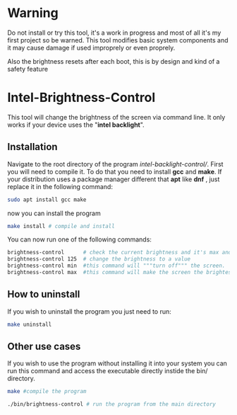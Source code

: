 # Warning
Do not install or try this tool, it's a work in progress and most of all it's my first project so be warned.
This tool modifies basic system components and it may cause damage if used improprely or even proprely.

Also the brightness resets after each boot, this is by design and kind of a safety feature

# Intel-Brightness-Control
This tool will change the brightness of the screen via command line.
It only works if your device uses the "**intel backlight**".

## Installation

Navigate to the root directory of the program *intel-backlight-control/*.
First you will need to compile it. To do that you need to install **gcc** and **make**.
If your distribution uses a package manager different that **apt** like **dnf** , just replace it in the following command:

```bash
sudo apt install gcc make 
```

now you can install the program

```bash
make install # compile and install
```

You can now run one of the following commands:
```bash
brightness-control      # check the current brightness and it's max and min setting 
brightness-control 125  # change the brightness to a value
brightness-control min  #this command will """turn off""" the screen.
brightness-control max  #this command will make the screen the brightest it can go
```

## How to uninstall

If you wish to uninstall the program you just need to run:

```bash
make uninstall
```

## Other use cases

If you wish to use the program without installing it into your system you can run this command and access the executable directly instide the bin/ directory.

```bash
make #compile the program
```
```bash
./bin/brightness-control # run the program from the main directory

